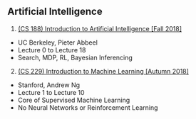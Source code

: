 ## Artificial Intelligence
1. [(CS 188) Introduction to Artificial Intelligence [Fall 2018]](./Introduction_to_AI.md)
  - UC Berkeley, Pieter Abbeel
  - Lecture 0 to Lecture 18
  - Search, MDP, RL, Bayesian Inferencing

 2. [(CS 229) Introduction to Machine Learning [Autumn 2018]](./Introduction_to_Machine_Learning.md)
  - Stanford, Andrew Ng
  - Lecture 1 to Lecture 10
  - Core of Supervised Machine Learning
  - No Neural Networks or Reinforcement Learning
